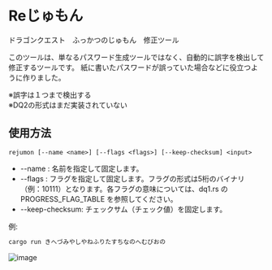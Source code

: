 # Reじゅもん

ドラゴンクエスト　ふっかつのじゅもん　修正ツール

このツールは、単なるパスワード生成ツールではなく、自動的に誤字を検出して修正するツールです。
紙に書いたパスワードが誤っていた場合などに役立つように作りました。

※誤字は１つまで検出する<br>
※DQ2の形式はまだ実装されていない

## 使用方法

`rejumon [--name <name>] [--flags <flags>] [--keep-checksum] <input>`

* --name <name>: 名前を指定して固定します。
* --flags <flags>: フラグを指定して固定します。フラグの形式は5桁のバイナリ（例：10111）となります。各フラグの意味については、dq1.rs の PROGRESS_FLAG_TABLE を参照してください。
* --keep-checksum: チェックサム（チェック値）を固定します。

例:
```sh
cargo run きへづみやしやねふりたすちなのへむびおの
```
![image](https://user-images.githubusercontent.com/7488362/235271126-4193bfba-dcb8-4c77-99fe-95a3133ed325.png)
